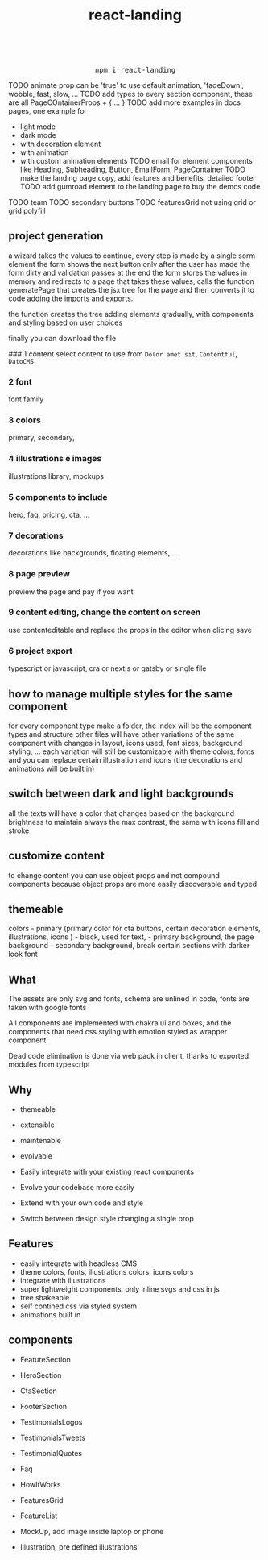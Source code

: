 <div align='center'>
  <br/>
    <br/>
<h1> react-landing </h1>
    <br/>
    <br/>
    <br/>
  <pre>npm i react-landing</pre>
</div>







TODO animate prop can be 'true' to use default animation, 'fadeDown', wobble, fast, slow, ...
TODO add types to every section component, these are all PageCOntainerProps + { ... }
TODO add more examples in docs pages, one example for
- light mode
- dark mode
- with decoration element
- with animation
- with custom animation elements
TODO email for element components like Heading, Subheading, Button, EmailForm, PageContainer
TODO make the landing page copy, add features and benefits, detailed footer
TODO add gumroad element to the landing page to buy the demos code

TODO team
TODO secondary buttons
TODO featuresGrid not using grid or grid polyfill

## project generation
a wizard takes the values to continue, every step is made by a single sorm element
the form shows the next button only after the user has made the form dirty and validation passes
at the end the form stores the values in memory and redirects to a page that takes these values, calls the function generatePage that creates the jsx tree for the page and then converts it to code adding the imports and exports.

the function creates the tree adding elements gradually, with components and styling based on user choices

finally you can download the file


### 1 content
select content to use from `Dolor amet sit`, `Contentful`, `DatoCMS`

### 2 font

font family

### 3 colors

primary, secondary,

### 4 illustrations e images

illustrations library, mockups

### 5 components to include

hero, faq, pricing, cta, ...

### 7 decorations

decorations like backgrounds, floating elements, ...

### 8 page preview

preview the page and pay if you want

### 9 content editing, change the content on screen

use contenteditable and replace the props in the editor when clicing save

### 6 project export

typescript or javascript, cra or nextjs or gatsby or single file

## how to manage multiple styles for the same component

for every component type make a folder, the index will be the component types and structure
other files will have other variations of the same component with changes in layout, icons used, font sizes, background styling, ...
each variation will still be customizable with theme colors, fonts and you can replace certain illustration and icons (the decorations and animations will be built in)

## switch between dark and light backgrounds

all the texts will have a color that changes based on the background brightness to maintain always the max contrast, the same with icons fill and stroke

## customize content

to change content you can use object props and not compound components because object props are more easily discoverable and typed

## themeable

colors - primary (primary color for cta buttons, certain decoration elements, illustrations, icons ) - black, used for text, - primary background, the page background - secondary background, break certain sections with darker look
font

## What

The assets are only svg and fonts, schema are unlined in code, fonts are taken with google fonts

All components are implemented with chakra ui and boxes, and the components that need css styling with emotion styled as wrapper component

Dead code elimination is done via web pack in client, thanks to exported modules from typescript

## Why

-   themeable
-   extensible
-   maintenable
-   evolvable

-   Easily integrate with your existing react components
-   Evolve your codebase more easily
-   Extend with your own code and style
-   Switch between design style changing a single prop

## Features

-   easily integrate with headless CMS
-   theme colors, fonts, illustrations colors, icons colors
-   integrate with illustrations
-   super lightweight components, only inline svgs and css in js
-   tree shakeable
-   self contined css via styled system
-   animations built in

## components

-   FeatureSection

-   HeroSection

-   CtaSection

-   FooterSection

-   TestimonialsLogos
-   TestimonialsTweets
-   TestimonialQuotes

-   Faq

-   HowItWorks

-   FeaturesGrid
-   FeatureList

-   MockUp, add image inside laptop or phone
-   Illustration, pre defined illustrations
